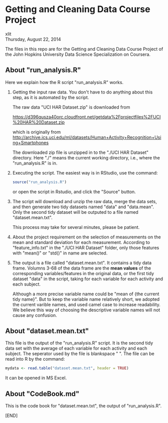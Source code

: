 # Getting and Cleaning Data Course Project
xlit  
Thursday, August 22, 2014  

The files in this repo are for the Getting and Cleaning Data Course Project of the John Hopkins University Data Science Specialization on Coursera.

## About "run_analysis.R"
Here we explain how the R script "run_analysis.R" works.

1. Getting the input raw data. You don't have to do anything about this step, as it is automated by the script.

    The raw data "UCI HAR Dataset.zip" is downloaded from 

    https://d396qusza40orc.cloudfront.net/getdata%2Fprojectfiles%2FUCI%20HAR%20Dataset.zip 

    which is originally from
    http://archive.ics.uci.edu/ml/datasets/Human+Activity+Recognition+Using+Smartphones 

    The downloaded zip file is unzipped in to the "./UCI HAR Dataset" directory. Here "./" means the current working directory, i.e., where the "run_analysis.R" is in. 

2. Executing the script. The easiest way is in RStudio, use the command:
    
    ```r
    source("run_analysis.R")
    ```
    or open the script in Rstudio, and click the "Source" button. 

3. The script will download and unzip the raw data, merge the data sets, and then generate two tidy datasets named "data" and "data.mean". Only the second tidy dataset will be outputed to a file named "dataset.mean.txt".

    This process may take for several minutes, please be patient.  

4. About the project requirement on the selection of measurements on the mean and standard deviation for each measurement. According to "feature_info.txt" in the "./UCI HAR Dataset" folder, only those features with "mean()" or "std()" in name are selected.

5. The output is a file called "dataset.mean.txt". It contains a tidy data frame. Volumns 3-68 of the data frame are the **mean values** of the corresponding variables/features in the original data, or the first tidy dataset "data" in the script, taking for each variable for each activity and each subject. 

    Although a more precise variable name could be "mean of {the current tidy name}". But to keep the variable name relatively short, we adopted the current varible names, and used camel case to increase readability. We believe this way of choosing the descriptive variable names will not cause any confusion. 

## About "dataset.mean.txt"
This file is the output of the "run_analysis.R" script. It is the second tidy data set with the average of each variable for each activity and each subject. The seperator used by the file is blankspace " ". The file can be read into R by the command:

```r
mydata <- read.table("dataset.mean.txt", header = TRUE)
```
It can be opened in MS Excel.

## About "CodeBook.md"
This is the code book for "dataset.mean.txt", the output of "run_analysis.R". 

[END]
